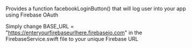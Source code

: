 Provides a function facebookLoginButton() that will log user into your app using Firebase OAuth

Simply change BASE_URL = "https://enteryourfirebaseurlhere.firebaseio.com" in the FirebaseService.swift file to your unique Firebase URL
